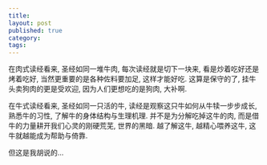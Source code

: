 ```yaml
---
title:
layout: post
published: true
category:
tags:
---
```


在肉式读经看来, 圣经如同一堆牛肉, 每次读经就是切下一块来, 看是炒着吃好还是烤着吃好, 当然更重要的是各种佐料要加足, 这样才能好吃. 这算是保守的了, 挂牛头卖狗肉的更是受欢迎, 因为人们更想吃的是狗肉, 大补啊.

在牛式读经看来, 圣经如同一只活的牛, 读经是观察这只牛如何从牛犊一步步成长, 熟悉牛的习性, 了解牛的身体结构与生理机理. 并不是为分解吃掉这牛的肉, 而是借牛的力量耕开我们心灵的刚硬荒芜, 世界的黑暗. 越了解这牛, 越精心喂养这牛, 这牛就越能成为帮助与倚靠.

但这是我胡说的...
